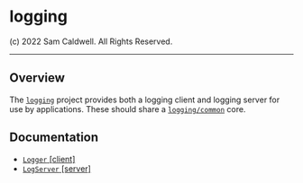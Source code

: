 logging
=======

(c) 2022 Sam Caldwell. All Rights Reserved.

---

## Overview

The [`logging`]() project provides both a logging client and logging server for use by applications. These
should share a [`logging/common`](../logging/common) core.

## Documentation

* [`Logger` [client]](Logger/README.md)
* [`LogServer` [server]](LogServer/README.md)
